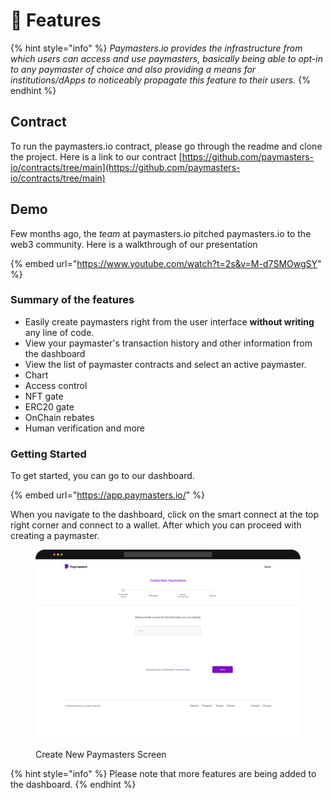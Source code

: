 # 🚀 Features

{% hint style="info" %}
_Paymasters.io provides the infrastructure from which users can access and use paymasters, basically being able to opt-in to any paymaster of choice and also providing a means for institutions/dApps to noticeably propagate this feature to their users._
{% endhint %}

## Contract

To run the paymasters.io contract, please go through the readme and clone the project. Here is a link to our contract [https://github.com/paymasters-io/contracts/tree/main](https://github.com/paymasters-io/contracts/tree/main)

## Demo

Few months ago, the _team_ at paymasters.io pitched paymasters.io to the web3 community. Here is a walkthrough of our presentation&#x20;

{% embed url="https://www.youtube.com/watch?t=2s&v=M-d7SMOwgSY" %}

### Summary of the features

* Easily create paymasters right from the user interface **without writing** any line of code.
* View your paymaster's transaction history and other information from the dashboard
* View the list of paymaster contracts and select an active paymaster.
* Chart
* Access control
* NFT gate
* ERC20 gate
* OnChain rebates
* Human verification and more

### Getting Started

To get started, you can go to our dashboard.

{% embed url="https://app.paymasters.io/" %}

When you navigate to the dashboard, click on the smart connect at the top right corner and connect to a wallet. After which you can proceed with creating a paymaster.



<figure><img src="../.gitbook/assets/createpaymasters.png" alt=""><figcaption><p>Create New Paymasters Screen</p></figcaption></figure>

{% hint style="info" %}
Please note that more features are being added to the dashboard.
{% endhint %}

